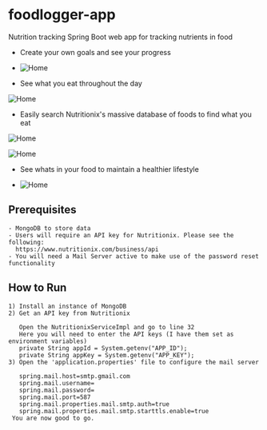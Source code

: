 # foodlogger-app
Nutrition tracking Spring Boot web app for tracking nutrients in food

- Create your own goals and see your progress

- ![Home](https://github.com/narayan/foodlogger/blob/master/src/main/resources/static/dailygoals.JPG)

- See what you eat throughout the day

![Home](https://github.com/narayan/foodlogger/blob/master/src/main/resources/static/foodconsumed.JPG)

- Easily search Nutritionix's massive database of foods to find what you eat

![Home](https://github.com/narayan/foodlogger/blob/master/src/main/resources/static/searchPage.JPG)

![Home](https://github.com/narayan/foodlogger/blob/master/src/main/resources/static/search.JPG)

- See whats in your food to maintain a healthier lifestyle

- ![Home](https://github.com/narayan/foodlogger/blob/master/src/main/resources/static/values.JPG)

## Prerequisites

```
- MongoDB to store data
- Users will require an API key for Nutritionix. Please see the following:
  https://www.nutritionix.com/business/api
- You will need a Mail Server active to make use of the password reset functionality
```

## How to Run

```
1) Install an instance of MongoDB
2) Get an API key from Nutritionix
   
   Open the NutritionixServiceImpl and go to line 32
   Here you will need to enter the API keys (I have them set as environment variables)
   private String appId = System.getenv("APP_ID");
   private String appKey = System.getenv("APP_KEY");
3) Open the 'application.properties' file to configure the mail server
   
   spring.mail.host=smtp.gmail.com
   spring.mail.username=
   spring.mail.password=
   spring.mail.port=587
   spring.mail.properties.mail.smtp.auth=true
   spring.mail.properties.mail.smtp.starttls.enable=true
 You are now good to go.
```
